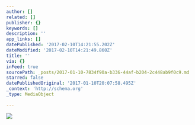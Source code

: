 ```yaml
---
author: []
related: []
publisher: {}
keywords: []
description: ''
app_links: []
datePublished: '2017-02-10T14:21:55.202Z'
dateModified: '2017-02-10T14:21:49.860Z'
title: ''
via: {}
inFeed: true
sourcePath: _posts/2017-01-10-7834f90a-b336-44af-b204-2c448ab9f0c9.md
starred: false
datePublishedOriginal: '2017-01-10T20:07:58.495Z'
_context: 'http://schema.org'
_type: MediaObject

---
```

<article style=""><img src="https://the-grid-user-content.s3-us-west-2.amazonaws.com/2a1871e3-fa30-4482-a07b-4ff49be2882d.gif" /></article>